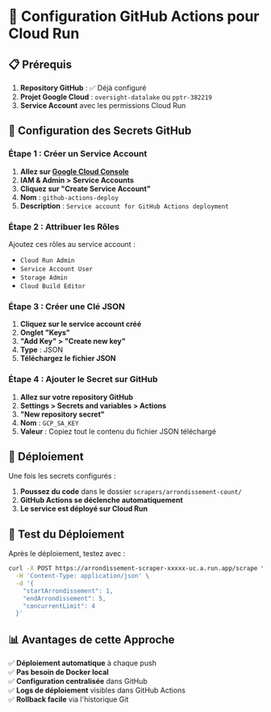 # 🔧 Configuration GitHub Actions pour Cloud Run

## 📋 Prérequis

1. **Repository GitHub** : ✅ Déjà configuré
2. **Projet Google Cloud** : `oversight-datalake` ou `pptr-382219`
3. **Service Account** avec les permissions Cloud Run

## 🔑 Configuration des Secrets GitHub

### Étape 1 : Créer un Service Account

1. **Allez sur [Google Cloud Console](https://console.cloud.google.com/)**
2. **IAM & Admin > Service Accounts**
3. **Cliquez sur "Create Service Account"**
4. **Nom** : `github-actions-deploy`
5. **Description** : `Service account for GitHub Actions deployment`

### Étape 2 : Attribuer les Rôles

Ajoutez ces rôles au service account :
- `Cloud Run Admin`
- `Service Account User`
- `Storage Admin`
- `Cloud Build Editor`

### Étape 3 : Créer une Clé JSON

1. **Cliquez sur le service account créé**
2. **Onglet "Keys"**
3. **"Add Key" > "Create new key"**
4. **Type** : JSON
5. **Téléchargez le fichier JSON**

### Étape 4 : Ajouter le Secret sur GitHub

1. **Allez sur votre repository GitHub**
2. **Settings > Secrets and variables > Actions**
3. **"New repository secret"**
4. **Nom** : `GCP_SA_KEY`
5. **Valeur** : Copiez tout le contenu du fichier JSON téléchargé

## 🚀 Déploiement

Une fois les secrets configurés :

1. **Poussez du code** dans le dossier `scrapers/arrondissement-count/`
2. **GitHub Actions se déclenche automatiquement**
3. **Le service est déployé sur Cloud Run**

## 🧪 Test du Déploiement

Après le déploiement, testez avec :

```bash
curl -X POST https://arrondissement-scraper-xxxxx-uc.a.run.app/scrape \
  -H 'Content-Type: application/json' \
  -d '{
    "startArrondissement": 1,
    "endArrondissement": 5,
    "concurrentLimit": 4
  }'
```

## 📊 Avantages de cette Approche

✅ **Déploiement automatique** à chaque push  
✅ **Pas besoin de Docker local**  
✅ **Configuration centralisée** dans GitHub  
✅ **Logs de déploiement** visibles dans GitHub Actions  
✅ **Rollback facile** via l'historique Git  
